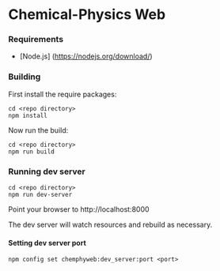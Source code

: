 # Chemical-Physics Web
### Requirements

- [Node.js] (https://nodejs.org/download/)

### Building

First install the require packages:

    cd <repo directory>
    npm install

Now run the build:

    cd <repo directory>
    npm run build

### Running dev server
    
    cd <repo directory>
    npm run dev-server

Point your browser to http://localhost:8000

The dev server will watch resources and rebuild as necessary.
#### Setting dev server port

    npm config set chemphyweb:dev_server:port <port>
